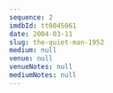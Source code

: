 ```yaml
---
sequence: 2
imdbId: tt0045061
date: 2004-03-11
slug: the-quiet-man-1952
medium: null
venue: null
venueNotes: null
mediumNotes: null
---
```


